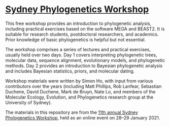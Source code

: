 # [Sydney Phylogenetics Workshop](https://meep.sydney.edu.au/workshops/)

This free workshop provides an introduction to phylogenetic analysis, including practical exercises based on the software MEGA and BEAST2. It is suitable for research students, postdoctoral researchers, and academics. Prior knowledge of basic phylogenetics is helpful but not essential. 

The workshop comprises a series of lectures and practical exercises, usually held over two days. Day 1 covers interpreting phylogenetic trees, molecular data, sequence alignment, evolutionary models, and phylogenetic methods. Day 2 provides an introduction to Bayesian phylogenetic analysis and includes Bayesian statistics, priors, and molecular dating.

Workshop materials were written by Simon Ho, with input from various contributors over the years (including Matt Phillips, Rob Lanfear, Sebastian Duchene, David Duchene, Mark de Bruyn, Nate Lo, and members of the Molecular Ecology, Evolution, and Phylogenetics research group at the University of Sydney).

The materials in this repository are from the [11th annual Sydney Phylogenetics Workshop](https://meep.sydney.edu.au/workshops/), held as an online event on 28–29 January 2021. 
